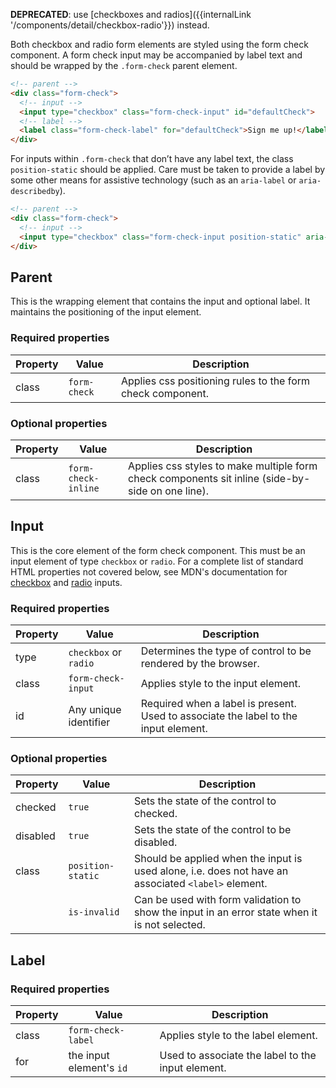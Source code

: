 **DEPRECATED**: use [checkboxes and radios]({{internalLink '/components/detail/checkbox-radio'}}) instead.

Both checkbox and radio form elements are styled using the form check component. A form check input may be accompanied by label text and should be wrapped by the `.form-check` parent element.

```html
<!-- parent -->
<div class="form-check">
  <!-- input -->
  <input type="checkbox" class="form-check-input" id="defaultCheck">
  <!-- label -->
  <label class="form-check-label" for="defaultCheck">Sign me up!</label>
</div>
```

For inputs within `.form-check` that don’t have any label text, the class `position-static` should be applied. Care must be taken to provide a label by some other means for assistive technology (such as an `aria-label` or `aria-describedby`).

```html
<!-- parent -->
<div class="form-check">
  <!-- input -->
  <input type="checkbox" class="form-check-input position-static" aria-label="Sign me up!">
</div>
```

## Parent
This is the wrapping element that contains the input and optional label. It maintains the positioning of the input element.

### Required properties

| Property        | Value                 | Description |
|-----------------|-----------------------|-------------|
| class           | `form-check`          | Applies css positioning rules to the form check component. |

### Optional properties

| Property        | Value                 | Description |
|-----------------|-----------------------|-------------|
| class           | `form-check-inline`   | Applies css styles to make multiple form check components sit inline (side-by-side on one line). |


## Input
This is the core element of the form check component. This must be an input element of type `checkbox` or `radio`. For a complete list of standard HTML properties not covered below, see MDN's documentation for [checkbox](https://developer.mozilla.org/en-US/docs/Web/HTML/Element/input/checkbox) and [radio](https://developer.mozilla.org/en-US/docs/Web/HTML/Element/input/radio) inputs.

### Required properties

| Property        | Value                 | Description |
|-----------------|-----------------------|-------------|
| type            | `checkbox` or `radio` | Determines the type of control to be rendered by the browser. |
| class           | `form-check-input`    | Applies style to the input element. |
| id              | Any unique identifier | Required when a label is present. Used to associate the label to the input element. |

### Optional properties

| Property        | Value                 | Description |
|-----------------|-----------------------|-------------|
| checked         | `true`                | Sets the state of the control to checked. |
| disabled        | `true`                | Sets the state of the control to be disabled. |
| class           | `position-static`     | Should be applied when the input is used alone, i.e. does not have an associated `<label>` element. |
|                 | `is-invalid`          | Can be used with form validation to show the input in an error state when it is not selected. |


## Label

### Required properties

| Property        | Value                 | Description |
|-----------------|-----------------------|-------------|
| class           | `form-check-label`    | Applies style to the label element. |
| for             | the input element's `id` | Used to associate the label to the input element. |
